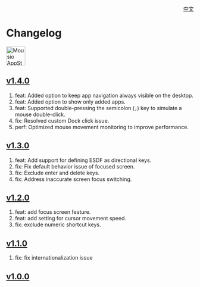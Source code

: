 <p align="right">
  <a href="./CHANGELOG.zh.md">中文</a>
</p>
<!--rehype:style=float: right; bottom: -36px; position: relative;-->

Changelog
===

<a target="_blank" href="https://apps.apple.com/app/mousio/6746747327" title="Mousio for macOS">
<img alt="Mousio AppStore" src="https://jaywcjlove.github.io/sb/download/macos.svg" height="51">
</a>

## [v1.4.0](https://github.com/jaywcjlove/mousio/releases/tag/v1.4.0)

1. feat: Added option to keep app navigation always visible on the desktop.
2. feat: Added option to show only added apps.
3. feat: Supported double-pressing the semicolon (`;`) key to simulate a mouse double-click.
4. fix: Resolved custom Dock click issue.
5. perf: Optimized mouse movement monitoring to improve performance.

## [v1.3.0](https://github.com/jaywcjlove/mousio/releases/tag/v1.3.0)

1. feat: Add support for defining ESDF as directional keys.
2. fix: Fix default behavior issue of focused screen.
3. fix: Exclude enter and delete keys.
4. fix: Address inaccurate screen focus switching.

## [v1.2.0](https://github.com/jaywcjlove/mousio/releases/tag/v1.2.0)

1. feat: add focus screen feature. 
2. feat: add setting for cursor movement speed.
3. fix: exclude numeric shortcut keys.

## [v1.1.0](https://github.com/jaywcjlove/mousio/releases/tag/v1.1.0)

1. fix: fix internationalization issue

## [v1.0.0](https://github.com/jaywcjlove/mousio/releases/tag/v1.0.0)
